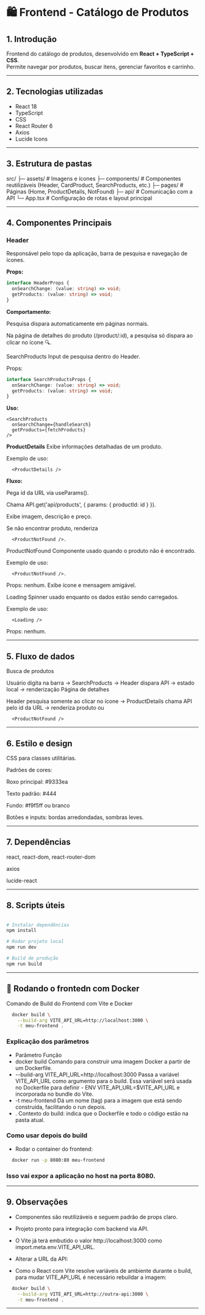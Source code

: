 # 🛍️ Frontend - Catálogo de Produtos

## 1. Introdução
Frontend do catálogo de produtos, desenvolvido em **React + TypeScript + CSS**.  
Permite navegar por produtos, buscar itens, gerenciar favoritos e carrinho.

---

## 2. Tecnologias utilizadas
- React 18
- TypeScript
- CSS
- React Router 6
- Axios
- Lucide Icons

---

## 3. Estrutura de pastas

src/
├─ assets/ # Imagens e ícones
├─ components/ # Componentes reutilizáveis (Header, CardProduct, SearchProducts, etc.)
├─ pages/ # Páginas (Home, ProductDetails, NotFound)
├─ api/ # Comunicação com a API
└─ App.tsx # Configuração de rotas e layout principal

---

## 4. Componentes Principais

### Header
Responsável pelo topo da aplicação, barra de pesquisa e navegação de ícones.

**Props:**
```ts
interface HeaderProps {
  onSearchChange: (value: string) => void;
  getProducts: (value: string) => void;
}
```

**Comportamento:**

Pesquisa dispara automaticamente em páginas normais.

Na página de detalhes do produto (/product/:id), a pesquisa só dispara ao clicar no ícone 🔍.

SearchProducts
Input de pesquisa dentro do Header.

Props:

```ts
interface SearchProductsProps {
  onSearchChange: (value: string) => void;
  getProducts: (value: string) => void;
}
```

**Uso:**

```tsx
<SearchProducts
  onSearchChange={handleSearch}
  getProducts={fetchProducts}
/>
```

**ProductDetails**
Exibe informações detalhadas de um produto.

Exemplo de uso:

```tsx
  <ProductDetails />
```

**Fluxo:**

Pega id da URL via useParams().

Chama API.get('api/products', { params: { productId: id } }).

Exibe imagem, descrição e preço.

Se não encontrar produto, renderiza 
```tsx
  <ProductNotFound />. 
```

ProductNotFound
Componente usado quando o produto não é encontrado.

Exemplo de uso:

```tsx
  <ProductNotFound />. 
```
Props: nenhum.
Exibe ícone e mensagem amigável.

Loading
Spinner usado enquanto os dados estão sendo carregados.

Exemplo de uso:

```tsx
  <Loading />
```

Props: nenhum.

---

## 5. Fluxo de dados
Busca de produtos

Usuário digita na barra → SearchProducts → Header dispara API → estado local → renderização
Página de detalhes

Header pesquisa somente ao clicar no ícone → ProductDetails chama API pelo id da URL → renderiza produto ou 

```tsx
  <ProductNotFound />
```

---

## 6. Estilo e design
CSS para classes utilitárias.

Padrões de cores:

Roxo principal: #9333ea

Texto padrão: #444

Fundo: #f9f5ff ou branco

Botões e inputs: bordas arredondadas, sombras leves.

---

## 7. Dependências

react, react-dom, react-router-dom

axios

lucide-react

---

## 8. Scripts úteis
```bash

# Instalar dependências
npm install

# Rodar projeto local
npm run dev

# Build de produção
npm run build
```

---

## 🐳 Rodando o frontedn com Docker

Comando de Build do Frontend com Vite e Docker

```bash
  docker build \
    --build-arg VITE_API_URL=http://localhost:3000 \
    -t meu-frontend .
```

### Explicação dos parâmetros
- Parâmetro	Função
- docker build	Comando para construir uma imagem Docker a partir de um Dockerfile.
- --build-arg VITE_API_URL=http://localhost:3000	Passa a variável VITE_API_URL como argumento para o build. Essa variável será usada no Dockerfile para definir - ENV VITE_API_URL=$VITE_API_URL e incorporada no bundle do Vite.
- -t meu-frontend	Dá um nome (tag) para a imagem que está sendo construída, facilitando o run depois.
- .	Contexto do build: indica que o Dockerfile e todo o código estão na pasta atual.

### Como usar depois do build

- Rodar o container do frontend:
```bash
  docker run -p 8080:80 meu-frontend
```

### Isso vai expor a aplicação no host na porta 8080.


---

## 9. Observações
- Componentes são reutilizáveis e seguem padrão de props claro.

- Projeto pronto para integração com backend via API.

- O Vite já terá embutido o valor http://localhost:3000 como import.meta.env.VITE_API_URL.

- Alterar a URL da API:

- Como o React com Vite resolve variáveis de ambiente durante o build, para mudar VITE_API_URL é necessário rebuildar a imagem:

```bash
  docker build \
    --build-arg VITE_API_URL=http://outra-api:3000 \
    -t meu-frontend .
```

---
